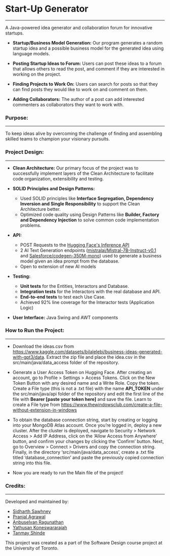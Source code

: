 # Start-Up Generator
___

A Java-powered idea generator and collaboration forum for innovative startups. 


* **Startup/Business Model Generation:** Our program generates a random startup idea and a possible business model for the generated idea using language models.

* **Posting Startup Ideas to Forum:** Users can post these ideas to a forum that allows others to read the post, and comment if they are interested in working on the project.

* **Finding Projects to Work On:** Users can search for posts so that they can find posts they would like to work on and comment on them.

* **Adding Collaborators:** The author of a post can add interested commenters as collaborators they want to work with.

### Purpose: 
___
To keep ideas alive by overcoming the challenge of finding and assembling skilled teams to champion your visionary pursuits.


### Project Design: 
___

* **Clean Architecture:** Our primary focus of the project was to successfully implement layers of the Clean Architecture to facilitate code organization, extensibility and testing. 

* **SOLID Principles and Design Patterns:** 
   * Used SOLID principles like **Interface Segregation, Dependency Inversion and Single Responsibility** to support the Clean Architecture better. 
   * Optimized code quality using Design Patterns like **Builder, Factory and Dependency Injection** to solve common code implementation problems. 

* **API:** 
   * POST Requests to the [Hugging Face's Inference API](https://huggingface.co/inference-api) 
   * 2 AI Text Generation endpoints ([mistralai/Mistral-7B-Instruct-v0.1](https://huggingface.co/mistralai/Mistral-7B-Instruct-v0.1) and [Salesforce/codegen-350M-mono](https://huggingface.co/Salesforce/codegen-350M-mono)) used to generate a business model given an idea prompt from the database. 
   * Open to extension of new AI models 

* **Testing:** 
   * **Unit tests** for the Entities, Interactors and Database. 
   * **Integration tests** for the Interactors with the real database and API. 
   * **End-to-end tests** to test each Use Case. 
   * Achieved 92% line coverage for the Interactor tests (Application Logic) 

* **User Interface:** Java Swing and AWT components  

### How to Run the Project: 
___
* Download the ideas.csv from https://www.kaggle.com/datasets/bilalelebi/business-ideas-generated-with-gpt3/data. Extract the zip file and place the idea.csv in the src/main/java/data_access folder of the repository. 

* Generate a User Access Token on Hugging Face. After creating an account, go to Profile > Settings > Access Tokens. Click on the New Token Button with any desired name and a Write Role. Copy the token. Create a File type (this is not a .txt file) with the name **API_TOKEN** under the src/main/java/api folder of the repository and edit the first line of the file with **Bearer [paste your token here]** and save the file. Learn to create a File type from https://www.thewindowsclub.com/create-a-file-without-extension-in-windows

* To obtain the database connection string, start by creating or logging into your MongoDB Atlas account. Once you’re logged in, deploy a new cluster. After the cluster is deployed, navigate to Security > Network Access > Add IP Address, click on the ‘Allow Access from Anywhere’ button, and confirm your changes by clicking the ‘Confirm’ button. Next, go to Overview > Connect > Drivers and copy the connection string. Finally, in the directory ‘src/main/java/data_access’, create a .txt file titled ‘database_connection’ and paste the previously copied connection string into this file.

* Now you are ready to run the Main file of the project!

### Credits: 
___
Developed and maintained by: 

* [Sidharth Sawhney](https://github.com/SidharthSawhney)
* [Pranjal Agrawal](https://github.com/Pranjal-R-Agrawal)
* [Anbuselvan Ragunathan](https://github.com/anbu1504)
* [Yathusan Koneswararajah](https://github.com/YathusanK)
* [Tanmay Shinde](https://github.com/Tanmay-Shinde)                                                            

This project was created as a part of the Software Design course project at the University of Toronto.
